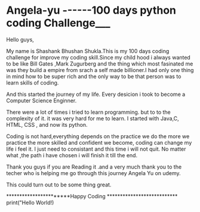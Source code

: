 # Angela-yu ------100 days python coding Challenge___

Hello guys,

My name is Shashank Bhushan Shukla.This is my 100 days coding challenge for improve  my coding skill.Since my child hood i always wanted to be like Bill Gates ,Mark Zugurberg and the thing which most fasinated me was they build a empire from srach a self made billioner.I had only one thing in mind how to be super rich and the only way to be that person was to learn skills of coding.

And this started the journey of my life. Every desicion i took to become a Computer Science Enginner.

There were a lot of times i tried to learn programming. but to to the complexity of it. it was very hard for me to learn. I started with Java,C, HTML, CSS , and now its python.

Coding is not hard,everything depends on the practice we do the more we practice the more skilled and confident we become,
coding can change my life i feel it. I just need to consistant and this time i will not quit. No matter what ,the path i have chosen i will finish it till the end.

Thank you guys if you are Reading it .and a very much thank you to the techer who is helping me go through this journey Angela Yu on udemy.

This could turn out to be some thing great.

***********************Happy Coding ***************************
print("Hello World!)